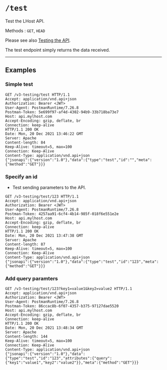 # `/test`

Test the LHost API.

Methods : `GET`, `HEAD`

Please see also [Testing the API](/docs/Testing.md).

The test endpoint simply returns the data received.

---

## Examples

### Simple test

```
GET /v3-testing/test HTTP/1.1
Accept: application/vnd.api+json
Authorization: Bearer <JWT>
User-Agent: PostmanRuntime/7.26.8
Postman-Token: 5e699f97-af4d-4302-94b9-33b718ba73e7
Host: api.mylhost.com
Accept-Encoding: gzip, deflate, br
Connection: keep-alive
HTTP/1.1 200 OK
Date: Mon, 20 Dec 2021 13:46:22 GMT
Server: Apache
Content-length: 84
Keep-Alive: timeout=5, max=100
Connection: Keep-Alive
Content-Type: application/vnd.api+json
{"jsonapi":{"version":"1.0"},"data":{"type":"test","id":"","meta":{"method":"GET"}}}
```

### Specify an id

* Test sending parameters to the API.

```
GET /v3-testing/test/123 HTTP/1.1
Accept: application/vnd.api+json
Authorization: Bearer <JWT>
User-Agent: PostmanRuntime/7.26.8
Postman-Token: 4257aa91-6cf4-4b14-985f-018f6e551e2e
Host: api.mylhost.com
Accept-Encoding: gzip, deflate, br
Connection: keep-alive
HTTP/1.1 200 OK
Date: Mon, 20 Dec 2021 13:47:38 GMT
Server: Apache
Content-length: 87
Keep-Alive: timeout=5, max=100
Connection: Keep-Alive
Content-Type: application/vnd.api+json
{"jsonapi":{"version":"1.0"},"data":{"type":"test","id":"123","meta":{"method":"GET"}}}
```

### Add query paramters

```
GET /v3-testing/test/123?key1=value1&key2=value2 HTTP/1.1
Accept: application/vnd.api+json
Authorization: Bearer <JWT>
User-Agent: PostmanRuntime/7.26.8
Postman-Token: 86ccac8b-6f07-4357-b375-97127dae5520
Host: api.mylhost.com
Accept-Encoding: gzip, deflate, br
Connection: keep-alive
HTTP/1.1 200 OK
Date: Mon, 20 Dec 2021 13:48:34 GMT
Server: Apache
Content-length: 144
Keep-Alive: timeout=5, max=100
Connection: Keep-Alive
Content-Type: application/vnd.api+json
{"jsonapi":{"version":"1.0"},"data":{"type":"test","id":"123","attributes":{"query":{"key1":"value1","key2":"value2"}},"meta":{"method":"GET"}}}
```
